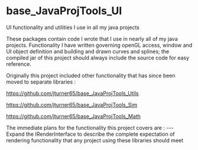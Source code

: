 # base_JavaProjTools_UI
UI functionality and utilities I use in all my java projects

These packages contain code I wrote that I use in nearly all of my java projects.  Functionality I have written governing openGL access, window and UI object definition and building and drawn curves and splines;  the compiled jar of this project should always include the source code for easy reference.  

Originally this project included other functionality that has since been moved to separate libraries : 

https://github.com/jturner65/base_JavaProjTools_Utils

https://github.com/jturner65/base_JavaProjTools_Sim

https://github.com/jturner65/base_JavaProjTools_Math

The immediate plans for the functionality this project covers are : 
--- Expand the IRenderInterface to describe the complete expectation of rendering functionality that any project using these libraries should meet
